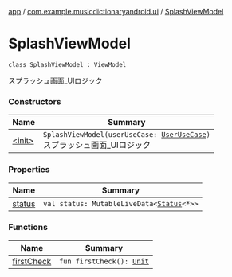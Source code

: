 [app](../../index.md) / [com.example.musicdictionaryandroid.ui](../index.md) / [SplashViewModel](./index.md)

# SplashViewModel

`class SplashViewModel : ViewModel`

スプラッシュ画面_UIロジック

### Constructors

| Name | Summary |
|---|---|
| [&lt;init&gt;](-init-.md) | `SplashViewModel(userUseCase: `[`UserUseCase`](../../com.example.musicdictionaryandroid.domain.usecase/-user-use-case/index.md)`)`<br>スプラッシュ画面_UIロジック |

### Properties

| Name | Summary |
|---|---|
| [status](status.md) | `val status: MutableLiveData<`[`Status`](../../com.example.musicdictionaryandroid.ui.util/-status/index.md)`<*>>` |

### Functions

| Name | Summary |
|---|---|
| [firstCheck](first-check.md) | `fun firstCheck(): `[`Unit`](https://kotlinlang.org/api/latest/jvm/stdlib/kotlin/-unit/index.html) |
